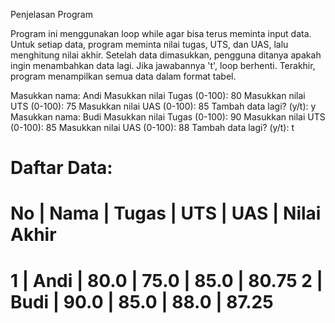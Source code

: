 Penjelasan Program

Program ini menggunakan loop while agar bisa terus meminta input data.
Untuk setiap data, program meminta nilai tugas, UTS, dan UAS, lalu menghitung nilai akhir.
Setelah data dimasukkan, pengguna ditanya apakah ingin menambahkan data lagi. Jika jawabannya 't', loop berhenti.
Terakhir, program menampilkan semua data dalam format tabel.

Masukkan nama: Andi
Masukkan nilai Tugas (0-100): 80
Masukkan nilai UTS (0-100): 75
Masukkan nilai UAS (0-100): 85
Tambah data lagi? (y/t): y
Masukkan nama: Budi
Masukkan nilai Tugas (0-100): 90
Masukkan nilai UTS (0-100): 85
Masukkan nilai UAS (0-100): 88
Tambah data lagi? (y/t): t

Daftar Data:
==========================================
No | Nama        | Tugas | UTS | UAS | Nilai Akhir
==========================================
 1 | Andi        |  80.0 | 75.0 | 85.0 |      80.75
 2 | Budi        |  90.0 | 85.0 | 88.0 |      87.25
==========================================
